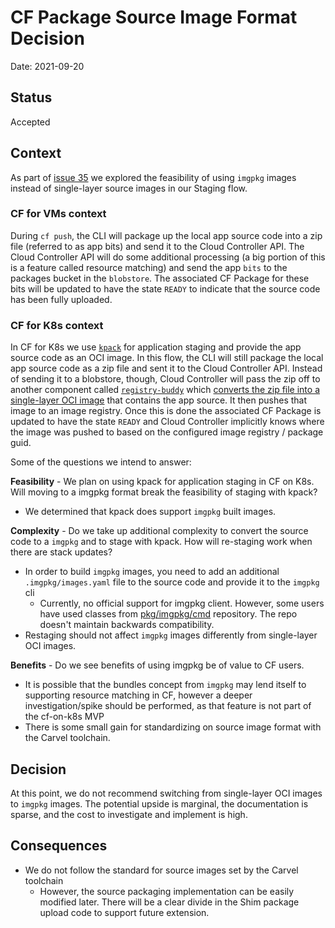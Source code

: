 # CF Package Source Image Format Decision

Date: 2021-09-20

## Status

Accepted

## Context

As part of [issue 35](https://github.com/cloudfoundry/cf-k8s-api/issues/35) we explored the feasibility of using `imgpkg` images instead of single-layer source images in our Staging flow. 

### CF for VMs context
During `cf push`, the CLI will package up the local app source code into a zip file (referred to as app bits) and send it to the Cloud Controller API. The Cloud Controller API will do some additional processing (a big portion of this is a feature called resource matching) and send the app `bits` to the packages bucket in the `blobstore`. The associated CF Package for these bits will be updated to have the state `READY` to indicate that the source code has been fully uploaded.

### CF for K8s context
In CF for K8s we use [`kpack`](https://github.com/pivotal/kpack) for application staging and provide the app source code as an OCI image. In this flow, the CLI will still package the local app source code as a zip file and sent it to the Cloud Controller API. Instead of sending it to a blobstore, though, Cloud Controller will pass the zip off to another component called [`registry-buddy`](https://github.com/cloudfoundry/capi-k8s-release/tree/main/src/registry-buddy) which [converts the zip file into a single-layer OCI image](https://github.com/cloudfoundry/capi-k8s-release/blob/main/src/registry-buddy/package_upload/package_upload.go) that contains the app source. It then pushes that image to an image registry. Once this is done the associated CF Package is updated to have the state `READY` and Cloud Controller implicitly knows where the image was pushed to based on the configured image registry / package guid.

Some of the questions we intend to answer:

**Feasibility** - We plan on using kpack for application staging in CF on K8s. Will moving to a imgpkg format break the feasibility of staging with kpack?

- We determined that kpack does support `imgpkg` built images.

**Complexity** - Do we take up additional complexity to convert the source code to a `imgpkg` and to stage with kpack. How will re-staging work when there are stack updates?

- In order to build `imgpkg` images, you need to add an additional `.imgpkg/images.yaml` file to the source code and provide it to the `imgpkg` cli
  - Currently, no official support for imgpkg client. However, some users have used classes from [pkg/imgpkg/cmd](https://github.com/vmware-tanzu/carvel-imgpkg/tree/develop/pkg/imgpkg/cmd) repository. The repo doesn't maintain backwards compatibility. 
- Restaging should not affect `imgpkg` images differently from single-layer OCI images.

**Benefits** - Do we see benefits of using imgpkg be of value to CF users.

- It is possible that the bundles concept from `imgpkg` may lend itself to supporting resource matching in CF, however a deeper investigation/spike should be performed, as that feature is not part of the cf-on-k8s MVP
- There is some small gain for standardizing on source image format with the Carvel toolchain.


## Decision

At this point, we do not recommend switching from single-layer OCI images to `imgpkg` images. The potential upside is marginal, the documentation is sparse, and the cost to investigate and implement is high.

## Consequences

- We do not follow the standard for source images set by the Carvel toolchain
  - However, the source packaging implementation can be easily modified later. There will be a clear divide in the Shim package upload code to support future extension.

